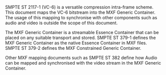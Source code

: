 SMPTE ST 2117-1 (VC-6) is a versatile compression intra-frame scheme. This document maps the VC-6
bitstream into the MXF Generic Container. The usage of this mapping to synchronise with other components
such as audio and video is outside the scope of this document.

The MXF Generic Container is a streamable Essence Container that can be placed on any suitable transport and stored.
SMPTE ST 379-1 defines the MXF Generic Container as the native Essence Container in MXF files.
SMPTE ST 379-2 defines the MXF Constrained Generic Container.

Other MXF mapping documents such as SMPTE ST 382 define how Audio can be mapped and synchronised with the video stream in the MXF Generic Container.

